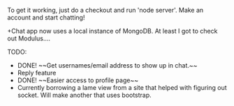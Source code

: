 To get it working, just do a checkout and run 'node server'. Make an account and start chatting!

+Chat app now uses a local instance of MongoDB. At least I got to check out Modulus....

TODO:
<ul>
<li>DONE! ~~Get usernames/email address to show up in chat.~~</li>
<li>Reply feature</li>
<li>DONE! ~~Easier access to profile page~~</li>
<li>Currently borrowing a lame view from a site that helped with figuring out socket. Will make another that uses bootstrap.</li>
</ul>